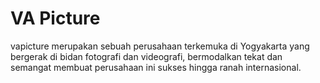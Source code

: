 # VA Picture
vapicture merupakan sebuah perusahaan terkemuka di Yogyakarta yang bergerak di bidan fotografi dan videografi, bermodalkan tekat dan semangat membuat perusahaan ini sukses hingga ranah internasional. 

